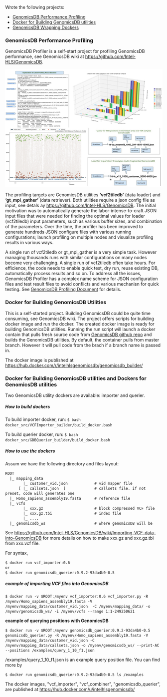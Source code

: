 Wrote the following projects:
* [GenomicsDB Performance Profiling](#perf)
* [Docker for Building GenomicsDB utilities](#gdb_builder)
* [GenomicsDB Wrapping Dockers](#util_dockers)

<a id='perf'></a>
### GenomicsDB Performance Profiling

GenomicsDB Profiler is a self-start project for profiling GenomicsDB performance, see GenomicsDB wiki at https://github.com/Intel-HLS/GenomicsDB.

![png](images/gdb_profiler_all.jpg)

The profiling targets are GenomicsDB utilities <b>‘vcf2tiledb’</b> (data loader) and <b>‘gt_mpi_gather’</b> 
(data retriever). Both utilities require a json config file as input, see detals ay https://github.com/Intel-HLS/GenomicsDB. 
The initial motivation was to automatically generate the labor-intense-to-craft JSON input files that were needed for finding the 
optimal values for loader (vcf2tiledb) input parameters, such as various buffer sizes,  and combination of the parameters. 
Over the time, the profiler has been improved to generate hundreds JSON configure files with various running configurations; launch 
profiling on multiple nodes and visualize profiling results in various ways. 

A single run of vcf2tiledb or gt_mpi_gather is a very simple task. However managing thousands runs with similar configurations on many nodes become very challenging. A single run of vcf2tiledb often take hours. For efficience, the code needs to enable quick test, dry run, reuse existing DB, automatically process results and so on. To address all the issues, GenomicsDB Profiler has a complex name scheme for JSON configuration files and test result files to avoid conflicts and various mechanisn for quick testing. See [GenomicsDB Profiling Document](docs/GenomicsDBProfiling.pdf) for details. 

<a id="gdb_builder"></a>
### Docker for Building GenomicsDB Utilities
This is a self-started project. Building GenomicsDB could be quite time consuming, see GenomicsDB wiki. The project offers scripts for building docker image and run the docker. The created docker image is ready for building GenomicsDB utilities. Running the run script will launch a docker contain that pulls fresh source code from [GenomicsDB github repo](https://github.com/Intel-HLS/GenomicsDB) and builds the GenomicsDB utilities. By default, the container pulls from master branch. However it will pull code from the brach if a branch name is passed in. 

The docker image is published at https://hub.docker.com/r/intelhlsgenomicsdb/genomicsdb_builder/

<a id="util_dockers"></a>
### Docker for Building GenomicsDB utilities and Dockers for GenomicsDB utilities

Two GenomicsDB utility dockers are available: importer and querier.

##### How to build dockers
To build importer docker, run:
<code>$ bash docker_src/VCFImporter_builder/build_docker.bash </code>

To build querier docker, run:
<code>$ bash docker_src/GDBQuerier_builder/build_docker.bash </code>

##### How to use the dockers

Assum we have the following directory and files layout:
```
ROOT
  |_ mapping_data
        |_ customer_vid.json            # vid mapper file
      [ |_ callsets.json  ]             # callsets file. if not preset, code will generates one
  |_ Homo_sapiens_assembly19.fasta      # reference file
  |_ vcfs
        |_ xxx.gz                       # block compressed VCF file
        |_ xxx.gz.tbi                   # index file
        |_ ....
  |_ genomicsdb_ws                      # where genomicsDB will be
```

See https://github.com/Intel-HLS/GenomicsDB/wiki/Importing-VCF-data-into-GenomicsDB for more details on how to make xxx.gz and xxx.gz.tbi from xxx.vcf file.

For syntax,
```
$ docker run vcf_importer:0.6
or
$ docker run genomicsdb_querier:0.9.2-93da4b0-0.5
```
##### example of importing VCF files into GenomicsDB
```
$ docker run -v $ROOT:/myenv vcf_importer:0.6 vcf_importer.py -R /myenv/Homo_sapiens_assembly19.fasta -V /myenv/mapping_data/customer_vid.json  -C /myenv/mapping_data/ -o /myenv/genomicsdb_ws/ -i /myenv/vcfs --range 1:1-249250621
```

<b> example of querying positions with GenomicsDB</b>
```
$ docker run -v $ROOT:/myenv genomicsdb_querier:0.9.2-93da4b0-0.5 genomicsdb_querier.py -R /myenv/Homo_sapiens_assembly19.fasta -V /myenv/mapping_data/customer_vid.json -C /myenv/mapping_data/callsets.json -o /myenv/genomicsdb_ws/ --print-AC --positions /examples/query_1_10_f1.json
```

/examples/query_1_10_f1.json is an example query position file. You can find more by

```
$ docker run genomicsdb_querier:0.9.2-93da4b0-0.5 ls /examples
```

The docker images, "vcf_importer", "vcf_combiner", "genomicsdb_querier", are published at https://hub.docker.com/u/intelhlsgenomicsdb/
